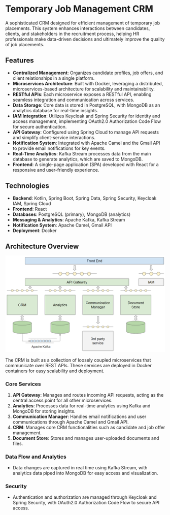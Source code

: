 
# Temporary Job Management CRM

A sophisticated CRM designed for efficient management of temporary job placements. This system enhances interactions between candidates, clients, and stakeholders in the recruitment process, helping HR professionals make data-driven decisions and ultimately improve the quality of job placements.

## Features

- **Centralized Management**: Organizes candidate profiles, job offers, and client relationships in a single platform.
- **Microservices Architecture**: Built with Docker, leveraging a distributed, microservices-based architecture for scalability and maintainability.
- **RESTful APIs**: Each microservice exposes a RESTful API, enabling seamless integration and communication across services.
- **Data Storage**: Core data is stored in PostgreSQL, with MongoDB as an analytics database for real-time insights.
- **IAM Integration**: Utilizes Keycloak and Spring Security for identity and access management, implementing OAuth2.0 Authorization Code Flow for secure authentication.
- **API Gateway**: Configured using Spring Cloud to manage API requests and simplify client-service interactions.
- **Notification System**: Integrated with Apache Camel and the Gmail API to provide email notifications for key events.
- **Real-Time Analytics**: Kafka Stream processes data from the main database to generate analytics, which are saved to MongoDB.
- **Frontend**: A single-page application (SPA) developed with React for a responsive and user-friendly experience.

## Technologies

- **Backend**: Kotlin, Spring Boot, Spring Data, Spring Security, Keycloak IAM, Spring Cloud
- **Frontend**: React
- **Databases**: PostgreSQL (primary), MongoDB (analytics)
- **Messaging & Analytics**: Apache Kafka, Kafka Stream
- **Notification System**: Apache Camel, Gmail API
- **Deployment**: Docker

## Architecture Overview

![Architecture Diagram](architecture.png)

The CRM is built as a collection of loosely coupled microservices that communicate over REST APIs. These services are deployed in Docker containers for easy scalability and deployment.

### Core Services

1. **API Gateway**: Manages and routes incoming API requests, acting as the central access point for all other microservices.
2. **Analytics**: Processes data for real-time analytics using Kafka and MongoDB for storing insights.
3. **Communication Manager**: Handles email notifications and user communications through Apache Camel and Gmail API.
4. **CRM**: Manages core CRM functionalities such as candidate and job offer management.
5. **Document Store**: Stores and manages user-uploaded documents and files.

### Data Flow and Analytics

- Data changes are captured in real time using Kafka Stream, with analytics data piped into MongoDB for easy access and visualization.

### Security

- Authentication and authorization are managed through Keycloak and Spring Security, with OAuth2.0 Authorization Code Flow to secure API access.
